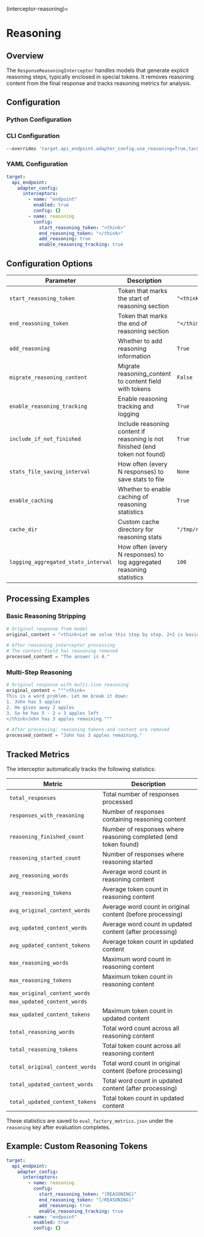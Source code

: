 (interceptor-reasoning)=

# Reasoning

## Overview

The `ResponseReasoningInterceptor` handles models that generate explicit reasoning steps, typically enclosed in special tokens. It removes reasoning content from the final response and tracks reasoning metrics for analysis.

## Configuration

### Python Configuration

### CLI Configuration

```bash
--overrides 'target.api_endpoint.adapter_config.use_reasoning=True,target.api_endpoint.adapter_config.end_reasoning_token="</think>",target.api_endpoint.adapter_config.start_reasoning_token="<think>"'
```

### YAML Configuration

```yaml
target:
  api_endpoint:
    adapter_config:
      interceptors:
        - name: "endpoint"
          enabled: true
          config: {}
        - name: reasoning
          config:
            start_reasoning_token: "<think>"
            end_reasoning_token: "</think>"
            add_reasoning: true
            enable_reasoning_tracking: true
```

## Configuration Options

| Parameter | Description | Default | Type |
|-----------|-------------|---------|------|
| `start_reasoning_token` | Token that marks the start of reasoning section | `"<think>"` | str \| None |
| `end_reasoning_token` | Token that marks the end of reasoning section | `"</think>"` | str |
| `add_reasoning` | Whether to add reasoning information | `True` | bool |
| `migrate_reasoning_content` | Migrate reasoning_content to content field with tokens | `False` | bool |
| `enable_reasoning_tracking` | Enable reasoning tracking and logging | `True` | bool |
| `include_if_not_finished` | Include reasoning content if reasoning is not finished (end token not found) | `True` | bool |
| `stats_file_saving_interval` | How often (every N responses) to save stats to file | `None` | int \| None |
| `enable_caching` | Whether to enable caching of reasoning statistics | `True` | bool |
| `cache_dir` | Custom cache directory for reasoning stats | `"/tmp/reasoning_interceptor"` | str |
| `logging_aggregated_stats_interval` | How often (every N responses) to log aggregated reasoning statistics | `100` | int |

## Processing Examples

### Basic Reasoning Stripping

```python
# Original response from model
original_content = "<think>Let me solve this step by step. 2+2 is basic addition. 2 plus 2 equals 4.</think>The answer is 4."

# After reasoning interceptor processing
# The content field has reasoning removed
processed_content = "The answer is 4."
```

### Multi-Step Reasoning

```python
# Original response with multi-line reasoning
original_content = """<think>
This is a word problem. Let me break it down:
1. John has 5 apples
2. He gives away 2 apples  
3. So he has 5 - 2 = 3 apples left
</think>John has 3 apples remaining."""

# After processing: reasoning tokens and content are removed
processed_content = "John has 3 apples remaining."
```

## Tracked Metrics

The interceptor automatically tracks the following statistics:

| Metric | Description |
|--------|-------------|
| `total_responses` | Total number of responses processed |
| `responses_with_reasoning` | Number of responses containing reasoning content |
| `reasoning_finished_count` | Number of responses where reasoning completed (end token found) |
| `reasoning_started_count` | Number of responses where reasoning started |
| `avg_reasoning_words` | Average word count in reasoning content |
| `avg_reasoning_tokens` | Average token count in reasoning content |
| `avg_original_content_words` | Average word count in original content (before processing) |
| `avg_updated_content_words` | Average word count in updated content (after processing) |
| `avg_updated_content_tokens` | Average token count in updated content |
| `max_reasoning_words` | Maximum word count in reasoning content |
| `max_reasoning_tokens` | Maximum token count in reasoning content |
| `max_original_content_words` | |
| `max_updated_content_words` | |
| `max_updated_content_tokens` | Maximum token count in updated content |
| `total_reasoning_words` | Total word count across all reasoning content |
| `total_reasoning_tokens` | Total token count across all reasoning content |
| `total_original_content_words` | Total word count in original content (before processing) |
| `total_updated_content_words` | Total word count in updated content (after processing) |
| `total_updated_content_tokens` | Total token count in updated content |

These statistics are saved to `eval_factory_metrics.json` under the `reasoning` key after evaluation completes.

## Example: Custom Reasoning Tokens

```yaml
target:
  api_endpoint:
    adapter_config:
      interceptors:
        - name: reasoning
          config:
            start_reasoning_token: "[REASONING]"
            end_reasoning_token: "[/REASONING]"
            add_reasoning: true
            enable_reasoning_tracking: true
        - name: "endpoint"
          enabled: true
          config: {}
```
